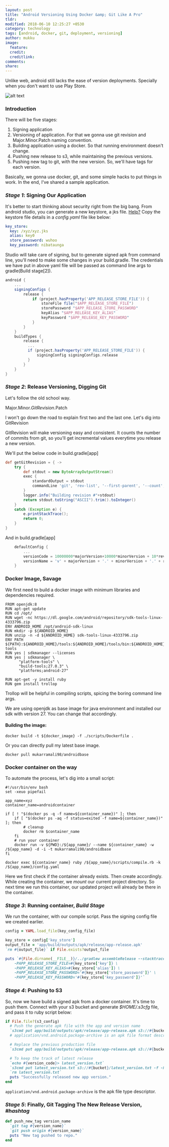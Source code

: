 ```yaml
---
layout: post
title: "Android Versioning Using Docker &amp; Git Like A Pro"
tldr: 
modified: 2018-06-10 12:25:27 +0530
category: technology
tags: [android, docker, git, deployment, versioning]
author: mukku
image:
  feature: 
  credit: 
  creditlink: 
comments: 
share: 
---
```


Unlike web, android still lacks the ease of version deployments. Specially when you don't want to use Play Store.

![alt text](https://www.genymobile.com/wp-content/uploads/2015/07/Android-Docker.png "Shipping Android Deployment")



### Introduction

There will be five stages:
1. Signing application
2. Versioning of application. For that we gonna use git revision and Major.Minor.Patch naming convention.
3. Building application using a docker. So that running environment doesn't change.
4. Pushing new release to s3, while maintaining the previous versions.
5. Pushing new tag to git, with the new version. So, we'll have tags for each version.

Basically, we gonna use docker, git, and some simple hacks to put things in work. In the end, I've shared a sample application.



### *Stage 1*: Signing Our Application

It's better to start thinking about security right from the big bang.
From android studio, you can generate a new keystore, a jks file. [Help?](https://developer.android.com/studio/publish/app-signing)
Copy the keystore file details in a *config.yaml* file like below:

```yaml
key_store:
  key: /xyz/xyz.jks
  alias: key0
  store_password: wuhoo
  key_password: nibataunga
```
Studio will take care of signing, but to generate signed apk from command line, you'll need to make some changes in your build.gradle. The credentials we have put in above yaml file will be passed as command line args to gradle(Build stage[2]). 

```groovy
android {
    ...
    signingConfigs {
        release {
            if (project.hasProperty('APP_RELEASE_STORE_FILE')) {
                storeFile file("$APP_RELEASE_STORE_FILE")
                storePassword "$APP_RELEASE_STORE_PASSWORD"
                keyAlias "$APP_RELEASE_KEY_ALIAS"
                keyPassword "$APP_RELEASE_KEY_PASSWORD"
            }
        }
    }
    buildTypes {
        release {
          ...
          if (project.hasProperty('APP_RELEASE_STORE_FILE')) {
              signingConfig signingConfigs.release
          }
        }
    }
}
```




### *Stage 2*: Release Versioning, Digging Git 

Let's follow the old school way.

Major.Minor.*GitRevision*.Patch

I won't go down the road to explain first two and the last one. Let's dig into GitRevision

GitRevision will make versioning easy and consistent. It counts the number of commits from git, so you'll get incremental values everytime you release a new version.

We'll put the below code in build.gradle[app]
```groovy
def getGitRevision = { ->
    try {
        def stdout = new ByteArrayOutputStream()
        exec {
            standardOutput = stdout
            commandLine 'git', 'rev-list', '--first-parent', '--count', 'master'
        }
        logger.info("Building revision #"+stdout)
        return stdout.toString("ASCII").trim().toInteger()
    }
    catch (Exception e) {
        e.printStackTrace();
        return 0;
    }
}
```

And in build.gradle[app]

```groovy
    defaultConfig {
        ...
        versionCode = 10000000*majorVersion+10000*minorVersion + 10*revision
        versionName = 'v' + majorVersion + '.' + minorVersion + '.' + revision + patch
    }
```




### Docker Image, Savage

We first need to build a docker image with minimum libraries and dependencies required.

```console
FROM openjdk:8
RUN apt-get update
RUN cd /opt/
RUN wget -nc https://dl.google.com/android/repository/sdk-tools-linux-4333796.zip
ENV ANDROID_HOME /opt/android-sdk-linux
RUN mkdir -p ${ANDROID_HOME}
RUN unzip -n -d ${ANDROID_HOME} sdk-tools-linux-4333796.zip
ENV PATH ${PATH}:${ANDROID_HOME}/tools:${ANDROID_HOME}/tools/bin:${ANDROID_HOME}/platform-tools
RUN yes | sdkmanager --licenses
RUN yes | sdkmanager \
      "platform-tools" \
      "build-tools;27.0.3" \
      "platforms;android-27"

RUN apt-get -y install ruby
RUN gem install trollop
```
Trollop will be helpful in compiling scripts, spicing the boring command line args.

We are using openjdk as base image for java environment and installed our sdk with version 27. You can change that accordingly.


#### Building the image:
```console
docker build -t ${docker_image} -f ./scripts/Dockerfile .
```

Or you can directly pull my latest base image.
```console
docker pull mukarramali98/androidbase
```



### Docker container on the way

To automate the process, let's dig into a small script:

```console
#!/usr/bin/env bash
set -xeuo pipefail

app_name=xyz
container_name=androidcontainer

if [ ! "$(docker ps -q -f name=${container_name})" ]; then
    if [ "$(docker ps -aq -f status=exited -f name=${container_name})" ]; then
        # cleanup
        docker rm $container_name
    fi
    # run your container
    docker run -v ${PWD}:/${app_name}/ --name ${container_name} -w /${app_name} -d -i -t mukarramali98/androidbase
fi

docker exec ${container_name} ruby /${app_name}/scripts/compile.rb -k /${app_name}/config.yaml
```

Here we first check if the container already exists. Then create accordingly.
While creating the container, we *mount* our current project directory. So next time we run this container, our updated project will already be there in the container.



### *Stage 3*: Running container, *Build Stage*

We run the container, with our compile script. Pass the signing config file we created earlier.

```ruby
config = YAML.load_file(key_config_file)

key_store = config['key_store']
output_file = 'app/build/outputs/apk/release/app-release.apk'
`rm #{output_file}` if File.exists?output_file

puts `#{File.dirname(__FILE__)}/../gradlew assembleRelease --stacktrace \
    -PAPP_RELEASE_STORE_FILE=#{key_store['key']} \
    -PAPP_RELEASE_KEY_ALIAS=#{key_store['alias']} \
    -PAPP_RELEASE_STORE_PASSWORD='#{key_store['store_password']}' \
    -PAPP_RELEASE_KEY_PASSWORD='#{key_store['key_password']}'`
```



### *Stage 4*: Pushing to S3

So, now we have build a signed apk from a docker container. It's time to push them.
Connect with your s3 bucket and generate *$HOME/.s3cfg* file, and pass it to ruby script below:

```ruby
if File.file?(s3_config)
  # Push the generate apk file with the app and version name
  `s3cmd put app/build/outputs/apk/release/app-release.apk s3://#{bucket}/#{app_name}-#{version_name}.apk -m application/vnd.android.package-archive -f -P -c #{s3_config}`
  # application/vnd.android.package-archive is an apk file format descriptor

  # Replace the previous production file
  `s3cmd put app/build/outputs/apk/release/app-release.apk s3://#{bucket}/#{app_name}.apk -m application/vnd.android.package-archive -f -P -c #{s3_config}`

  # To keep the track of latest release
  `echo #{version_code}> latest_version.txt`
  `s3cmd put latest_version.txt s3://#{bucket}/latest_version.txt -f -P -c #{s3_config}`
  `rm latest_version.txt`
  puts "Successfully released new app version."
end
```
`application/vnd.android.package-archive` is the apk file type descriptor.


### *Stage 5*: Finally, Git Tagging The New Release Version, *#hashtag*

```ruby
def push_new_tag version_name
  `git tag #{version_name}`
  `git push origin #{version_name}`
  puts "New tag pushed to repo."
end
```

